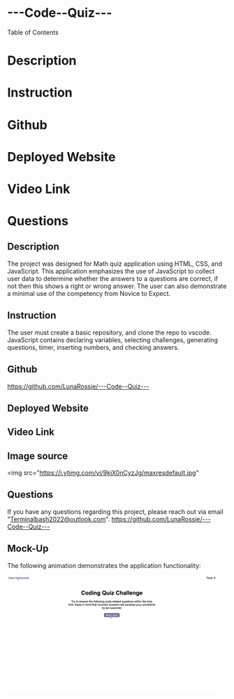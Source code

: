 # ---Code--Quiz---


Table of Contents
# Description
# Instruction
# Github 
# Deployed Website
# Video Link
# Questions

## Description

The project was designed for Math quiz application using HTML, CSS, and JavaScript. This application emphasizes the use of JavaScript to collect user data to determine whether the answers to a questions are correct, if not then this shows a right or wrong answer. The user can also demonstrate a minimal use of the competency from Novice to Expect.

## Instruction

The user must create a basic repository, and clone the repo to vscode. JavaScript contains declaring variables, selecting challenges, generating questions, timer, inserting numbers, and checking answers.

## Github

https://github.com/LunaRossie/---Code--Quiz---

## Deployed Website


## Video Link



## Image source

 <img src="https://i.ytimg.com/vi/9kjX0nCyzJg/maxresdefault.jpg"
 


 ## Questions

If you have any questions regarding this project, please reach out via email "Terminalbash2022@outlook.com". https://github.com/LunaRossie/---Code--Quiz---


## Mock-Up

The following animation demonstrates the application functionality:

![A user clicks through an interactive coding quiz, then enters initials to save the high score before resetting and starting over.](./Assets/04-web-apis-homework-demo.gif)